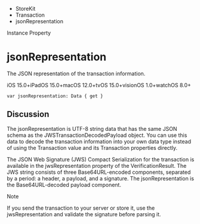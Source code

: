

- StoreKit
- Transaction
-  jsonRepresentation 

Instance Property

# jsonRepresentation

The JSON representation of the transaction information.

iOS 15.0+iPadOS 15.0+macOS 12.0+tvOS 15.0+visionOS 1.0+watchOS 8.0+

``` source
var jsonRepresentation: Data { get }
```

## Discussion

The jsonRepresentation is UTF-8 string data that has the same JSON schema as the JWSTransactionDecodedPayload object. You can use this data to decode the transaction information into your own data type instead of using the Transaction value and its Transaction properties directly.

The JSON Web Signature (JWS) Compact Serialization for the transaction is available in the jwsRepresentation property of the VerificationResult. The JWS string consists of three Base64URL-encoded components, separated by a period: a header, a payload, and a signature. The jsonRepresentation is the Base64URL-decoded payload component.

Note

If you send the transaction to your server or store it, use the jwsRepresentation and validate the signature before parsing it.


